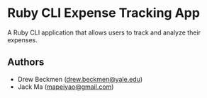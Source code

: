 # Ruby CLI Expense Tracking App
A Ruby CLI application that allows users to track and analyze their expenses. 

## Authors 
* Drew Beckmen (drew.beckmen@yale.edu)
* Jack Ma (mapeiyao@gmail.com)